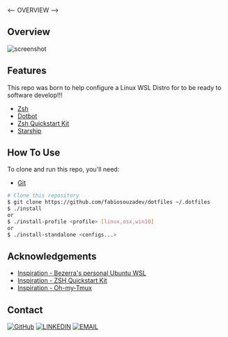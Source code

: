 <-- OVERVIEW -->

## Overview

![screenshot](https://user-images.githubusercontent.com/16707738/92399059-5716eb00-f132-11ea-8b14-bcacdc8ec97b.png)

## Features

This repo was born to help configure a Linux WSL Distro for to be ready to software develop!!!

- [Zsh](https://www.zsh.org/)
- [Dotbot](https://github.com/anishathalye/dotbot)
- [Zsh Quickstart Kit](https://github.com/unixorn/zsh-quickstart-kit)
- [Starship](https://starship.rs/)

## How To Use

To clone and run this repo, you'll need: </br>

- [Git](https://git-scm.com)

```bash
# Clone this repository
$ git clone https://github.com/fabiosouzadev/dotfiles ~/.dotfiles
$ ./install
or
$ ./install-profile <profile> [linux,osx,win10]
or
$ ./install-standalone <configs...>
```

## Acknowledgements

<!-- This section should list any articles or add-ons/plugins that helps you to complete the project. This is optional but it will help you in the future. For example: -->

- [Inspiration - Bezerra's personal Ubuntu WSL](https://github.com/pgbezerra/wsl-personal-installer)
- [Inspiration - ZSH Quickstart Kit](https://github.com/unixorn/zsh-quickstart-kit)
- [Inspiration - Oh-my-Tmux](https://github.com/gpakosz/.tmux)

## Contact

[![GitHub](https://img.shields.io/badge/-GitHub-000?style=for-the-badge&logo=GitHub&logoColor=white)](https://github.com/fabiosouzadev)
[![LINKEDIN](https://img.shields.io/badge/-LINKEDIN-0077B5?style=for-the-badge&logo=Linkedin&logoColor=white)](https://www.linkedin.com/in/fabiosouzadev/)
[![EMAIL](https://img.shields.io/badge/-EMAIL-D14836?style=for-the-badge&logo=Mail.Ru&logoColor=white)](mailto:fabiovanderlei.developer@gmail.com) </br>
